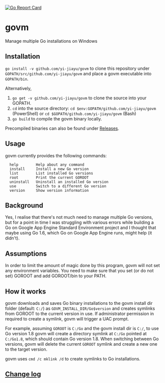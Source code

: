 [![Go Report Card](https://goreportcard.com/badge/github.com/yi-jiayu/govm)](https://goreportcard.com/report/github.com/yi-jiayu/govm)

# govm
Manage multiple Go installations on Windows

## Installation
`go install -v github.com/yi-jiayu/govm` to clone this repository under `GOPATH/src/github.com/yi-jiayu/govm` and place a govm executable into `GOPATH/bin`.

Alternatively,
1. `go get -v github.com/yi-jiayu/govm` to clone the source into your GOPATH.
2. `cd` into the source directory: `cd $env:GOPATH/github.com/yi-jiayu/govm` (PowerShell) or `cd $GOPATH/github.com/yi-jiayu/govm` (Bash)
3. `go build` to compile the govm binary locally.

Precompiled binaries can also be found under [Releases](https://github.com/yi-jiayu/govm/releases).

## Usage
govm currently provides the following commands:
```
  help        Help about any command
  install     Install a new Go version
  list        List installed Go versions
  root        Print the current GOROOT
  uninstall   Uninstall an installed Go version
  use         Switch to a different Go version
  version     Show version information
```

## Background
Yes, I realise that there's not much need to manage multiple Go versions, but for a point in time I was struggling with various errors while building a Go on Google App Engine Standard Environment project and I thought that maybe using Go 1.6, which Go on Google App Engine runs, might help (it didn't).

## Assumptions
In order to limit the amount of magic done by this program, govm will not set any environment variables. You need to make sure that you set (or do not set) GOROOT and add GOROOT/bin to your PATH.

## How it works
govm downloads and saves Go binary installations to the govm install dir folder (default: `C:/`) as `GOVM_INSTALL_DIR/Go$version` and creates symlinks from GOROOT to the current version in use. If administrator permission in required to create a symlink, govm will trigger a UAC prompt.

For example, assuming `GOROOT` is `C:/Go` and the govm install dir is `C:/`, to use Go version 1.8 govm will create a directory symlink at `C:/Go` pointed at `C:/Go1.8`, which should contain Go version 1.8. When switching between Go versions, govm will delete the current `GOROOT` symlink and create a new one to the target version.

govm uses `cmd /c mklink /d` to create symlinks to Go installations.

## [Change log](CHANGELOG.md)
